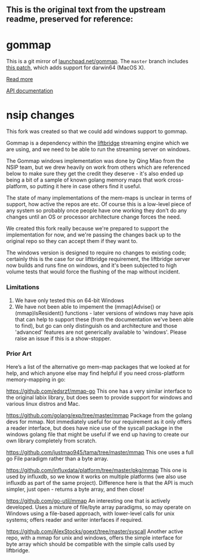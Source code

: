 
## This is the original text from the upstream readme, preserved for reference:

gommap
======

This is a git mirror of [launchpad.net/gommap][bzr_source]. The `master` branch
includes [this patch][osx_patch], which adds support for darwin64 (MacOS X).

[bzr_source]: http://launchpad.net/gommap
[osx_patch]: https://code.launchpad.net/~karl-excors/gommap/gommap-darwin64/+merge/129364

[Read more](http://labix.org/gommap)

[API documentation](http://godoc.org/github.com/tysontate/gommap)


nsip changes
============

This fork was created so that we could add windows support to gommap.

Gommap is a dependency within the [liftbridge](https://github.com/liftbridge-io/liftbridge) streaming engine which we are using, and we need to be able to run the streaming server on windows.

The Gommap windows implementation was done by Qing Miao from the NSIP team, but we drew heavily on work from others which are referenced below to make sure they get the credit they deserve - it's also ended up being a bit of a sample of known golang memory maps that work cross-platform, so putting it here in case others find it useful.

The state of many implementations of the mem-maps is unclear in terms of support, how active the repos are etc. Of course this is a low-level piece of any system so probably once people have one working they don't do any changes until an OS or processor architecture change forces the need.

We created this fork really because we're prepared to support the implementation for now, and we're passing the changes back up to the original repo so they can accept them if they want to.

The windows version is designed to require no changes to existing code; certainly this is the case for our liftbridge requirement, the liftbridge server now builds and runs fine on windows, and it's been subjected to high volume tests that would force the flushing of the map without incident.

### Limitations
1. We have only tested this on 64-bit Windows
1. We have not been able to impement the (mmap)Advise() or (mmap)IsResident() functions - later versions of windows may have apis that can help to support these (from the documentation we've been able to find), but go can only distinguish os and architecture and those 'advanced' features are not generically available to 'windows'. Please raise an issue if this is a show-stopper.


### Prior Art
Here’s a list of the alternative go mem-map packages that we looked at for help, and which anyone else may find helpful if you need cross-platform memory-mapping in go:

https://github.com/edsrzf/mmap-go
This one has a very similar interface to the original labix library, but does seem to provide support for windows and various linux distros and Mac.

https://github.com/golang/exp/tree/master/mmap
Package from the golang devs for mmap. Not immediately useful for our requirement as it only offers a reader interface, but does have nice use of the syscall package in the windows golang file that might be useful if we end up having to create our own library completely from scratch.

https://github.com/justmao945/tama/tree/master/mmap
This one uses a full go File paradigm rather than a byte array. 

https://github.com/influxdata/platform/tree/master/pkg/mmap
This one is used by influxdb, so we know it works on multiple platforms (we also use influxdb as part of the same project). Difference here is that the API is much simpler, just open - returns a byte array, and then close!

https://github.com/go-util/mmap
An interesting one that is actively developed. Uses a mixture of file/byte array paradigms, so may operate on Windows using a file-based approach, with lower-level calls for unix systems; offers reader and writer interfaces if required.

https://github.com/AlexStocks/goext/tree/master/syscall
Another active repo, with a mmap for unix and windows, offers the simple interface for byte array which should be compatible with the simple calls used by liftbridge.


